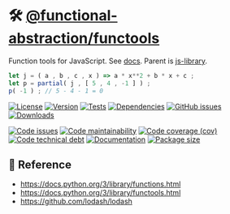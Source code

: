 :hammer_and_wrench: [@functional-abstraction/functools](https://functional-abstraction.github.io/functools)
==

Function tools for JavaScript.
See [docs](https://functional-abstraction.github.io/functoolsindex.html).
Parent is [js-library](https://github.com/make-github-pseudonymous-again/js-library).

```js
let j = ( a , b , c , x ) => a * x**2 + b * x + c ;
let p = partial( j , [ 5 , 4 , -1 ] ) ;
p( -1 ) ; // 5 - 4 - 1 = 0
```

[![License](https://img.shields.io/github/license/functional-abstraction/functools.svg)](https://raw.githubusercontent.com/functional-abstraction/functools/main/LICENSE)
[![Version](https://img.shields.io/npm/v/@functional-abstraction/functools.svg)](https://www.npmjs.org/package/@functional-abstraction/functools)
[![Tests](https://img.shields.io/github/workflow/status/functional-abstraction/functools/ci:test?event=push&label=tests)](https://github.com/functional-abstraction/functools/actions/workflows/ci:test.yml?query=branch:main)
[![Dependencies](https://img.shields.io/librariesio/github/functional-abstraction/functools.svg)](https://github.com/functional-abstraction/functools/network/dependencies)
[![GitHub issues](https://img.shields.io/github/issues/functional-abstraction/functools.svg)](https://github.com/functional-abstraction/functools/issues)
[![Downloads](https://img.shields.io/npm/dm/@functional-abstraction/functools.svg)](https://www.npmjs.org/package/@functional-abstraction/functools)

[![Code issues](https://img.shields.io/codeclimate/issues/functional-abstraction/functools.svg)](https://codeclimate.com/github/functional-abstraction/functools/issues)
[![Code maintainability](https://img.shields.io/codeclimate/maintainability/functional-abstraction/functools.svg)](https://codeclimate.com/github/functional-abstraction/functools/trends/churn)
[![Code coverage (cov)](https://img.shields.io/codecov/c/gh/functional-abstraction/functools/main.svg)](https://codecov.io/gh/functional-abstraction/functools)
[![Code technical debt](https://img.shields.io/codeclimate/tech-debt/functional-abstraction/functools.svg)](https://codeclimate.com/github/functional-abstraction/functools/trends/technical_debt)
[![Documentation](https://functional-abstraction.github.io/functools/badge.svg)](https://functional-abstraction.github.io/functools/source.html)
[![Package size](https://img.shields.io/bundlephobia/minzip/@functional-abstraction/functools)](https://bundlephobia.com/result?p=@functional-abstraction/functools)

## :scroll: Reference

  - https://docs.python.org/3/library/functions.html
  - https://docs.python.org/3/library/functools.html
  - https://github.com/lodash/lodash

